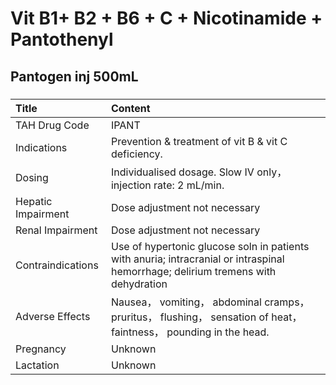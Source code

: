 # Vit B1+ B2 + B6 + C + Nicotinamide + Pantothenyl

## Pantogen inj 500mL

##### 

| Title              | Content                                                                                                                           |
|:-------------------|:----------------------------------------------------------------------------------------------------------------------------------|
| TAH Drug Code      | IPANT                                                                                                                             |
| Indications        | Prevention & treatment of vit B & vit C deficiency.                                                                               |
| Dosing             | Individualised dosage. Slow IV only， injection rate: 2 mL/min.                                                                   |
| Hepatic Impairment | Dose adjustment not necessary                                                                                                     |
| Renal Impairment   | Dose adjustment not necessary                                                                                                     |
| Contraindications  | Use of hypertonic glucose soln in patients with anuria; intracranial or intraspinal hemorrhage; delirium tremens with dehydration |
| Adverse Effects    | Nausea， vomiting， abdominal cramps， pruritus， flushing， sensation of heat， faintness， pounding in the head.                |
| Pregnancy          | Unknown                                                                                                                           |
| Lactation          | Unknown                                                                                                                           |


